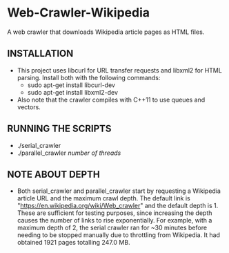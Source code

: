 # Web-Crawler-Wikipedia
A web crawler that downloads Wikipedia article pages as HTML files.

## INSTALLATION
* This project uses libcurl for URL transfer requests and libxml2 for HTML parsing. Install both with the following commands:
  * sudo apt-get install libcurl-dev
  * sudo apt-get install libxml2-dev
* Also note that the crawler compiles with C++11 to use queues and vectors.


## RUNNING THE SCRIPTS
* ./serial_crawler
* ./parallel_crawler _number of threads_


## NOTE ABOUT DEPTH
* Both serial_crawler and parallel_crawler start by requesting a Wikipedia article URL and the maximum crawl depth. The default link is "https://en.wikipedia.org/wiki/Web_crawler" and the default depth is 1. These are sufficient for testing purposes, since increasing the depth causes the number of links to rise exponentially. For example, with a maximum depth of 2, the serial crawler ran for ~30 minutes before needing to be stopped manually due to throttling from Wikipedia. It had obtained 1921 pages totalling 247.0 MB.
